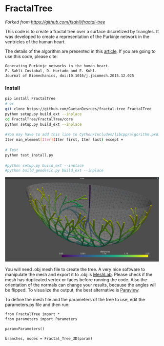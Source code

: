 # FractalTree

*Forked from https://github.com/fsahli/fractal-tree*


This code is to create a fractal tree over a surface discretized by triangles. It was developed to create a representation of the Purkinje network in the ventricles of the human heart.

The details of the algorithm are presented in this [article](http://www.sciencedirect.com/science/article/pii/S0021929015007332). If you are going to use this code, please cite:

	Generating Purkinje networks in the human heart.
	F. Sahli Costabal, D. Hurtado and E. Kuhl.
	Journal of Biomechanics, doi:10.1016/j.jbiomech.2015.12.025



### Install
```bash
pip install FractalTree
# or
git clone https://github.com/GaetanDesrues/fractal-tree FractalTree
python setup.py build_ext --inplace
cd FractalTree/FractalTree/core
python setup.py build_ext --inplace

#You may have to add this line to Cython/Includes/libcpp/algorithm.pxd:
Iter min_element[Iter](Iter first, Iter last) except +

# Test
python test_install.py

#python setup.py build_ext --inplace
#python build_geodesic.py build_ext --inplace
```

![](src/purk.png)


You will need .obj mesh file to create the tree. A very nice software to manipulate the mesh and export it to .obj is [MeshLab](http://meshlab.sourceforge.net). Please check if the mesh has duplicated vertex or faces before running the code. Also the orientation of the normals can change your results, because the angles will be flipped. To visualize the output, the best alternative is [Paraview](http://www.paraview.org).

To define the mesh file and the parameters of the tree to use, edit the parameters.py file and then run:

```
from FractalTree import *
from parameters import Parameters

param=Parameters()

branches, nodes = Fractal_Tree_3D(param)
```
